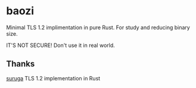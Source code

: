 # baozi
Minimal TLS 1.2 implimentation in pure Rust. For study and reducing binary size.

IT'S NOT SECURE! Don't use it in real world.

## Thanks

[suruga](https://github.com/klutzy/suruga) TLS 1.2 implementation in Rust